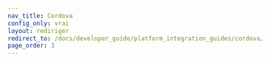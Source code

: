 ```yaml
---
nav_title: Cordova
config_only: vrai
layout: rediriger
redirect_to: /docs/developer_guide/platform_integration_guides/cordova/initial_sdk_setup/android/
page_order: 3
---
```


